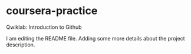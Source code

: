 # coursera-practice
Qwiklab: Introduction to Github 

I am editing the README file. Adding some more details about the project description.
